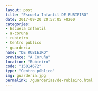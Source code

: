 ```yaml
---
layout: post
title: "Escuela Infantil DE RUBIEIRO"
date: 2017-09-20 20:57:05 +0200
categories:
- Escuela Infantil
- a-coruna
- rubieiro
- Centro público
- guarderia
name: "DE RUBIEIRO"
province: "A Coruña"
location: "Rubieiro"
code: "15014672"
type: "Centro público"
img: guarderia.jpg
permalink: /guarderias/de-rubieiro.html
---
```

